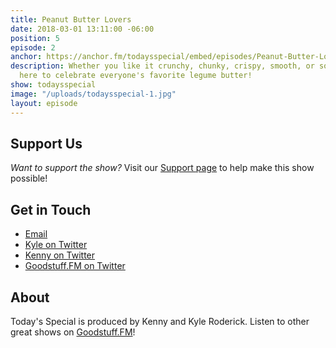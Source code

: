 ```yaml
---
title: Peanut Butter Lovers
date: 2018-03-01 13:11:00 -06:00
position: 5
episode: 2
anchor: https://anchor.fm/todaysspecial/embed/episodes/Peanut-Butter-Lovers-e14lae/a-a2ifes
description: Whether you like it crunchy, chunky, crispy, smooth, or soupy, we're
  here to celebrate everyone's favorite legume butter!
show: todaysspecial
image: "/uploads/todaysspecial-1.jpg"
layout: episode
---
```


## Support Us
*Want to support the show?* Visit our [Support page](https://goodstuff.fm/support) to help make this show possible!

## Get in Touch
* [Email](mailto:kyle@goodstuff.fm)
* [Kyle on Twitter](http://twitter.com/dogburps)
* [Kenny on Twitter](http://twitter.com/pizzarobotics)
* [Goodstuff.FM on Twitter](http://twitter.com/goodstufffm)

## About
Today's Special is produced by Kenny and Kyle Roderick. Listen to other great shows on [Goodstuff.FM](http://goodstuff.fm/shows)!

